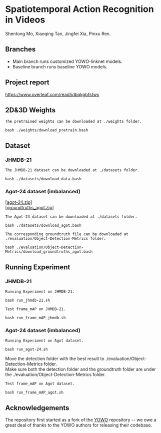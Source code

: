 # Spatiotemporal Action Recognition in Videos

Shentong Mo, Xiaoqing Tan, Jingfei Xia, Pinxu Ren.

## Branches
- Main branch runs customized YOWO-linknet models.
- Baseline branch runs baseline YOWO models.

## Project report 
https://www.overleaf.com/read/jdbqkgbfstws

## 2D&3D Weights
```
The pretrained weights can be downloaded at ./weights folder.

bash ./weights/download_pretrain.bash
```

## Dataset 
### JHMDB-21

```
The JHMDB-21 dataset can be downloaded at ./datasets folder.

bash ./datasets/download_data.bash
```

### Agot-24 dataset (imbalanced)

[[agot-24.zip]](https://drive.google.com/file/d/1xvO5qLBm3Ut0T46R16Cp3wP7I1wHOn4z/view?usp=sharing)  
[[groundtruths_agot.zip]](https://drive.google.com/file/d/1Xwxj9rQClc2yVACrsDzttT9ZuLqjS53L/view?usp=sharing)

```
The Agot-24 dataset can be downloaded at ./datasets folder.

bash ./datasets/download_agot.bash

The corresponding groundtruth file can be downloaded at ./evaluation/Object-Detection-Metrics folder.

bash ./evaluation/Object-Detection-Metrics/download_groundtruths_agot.bash
```

## Running Experiment
### JHMDB-21
```
Running Experiment on JHMDB-21.

bash run_jhmdb-21.sh
``` 

```
Test frame_mAP on JHMDB-21.

bash run_frame_mAP_jhmdb.sh
``` 

### Agot-24 dataset (imbalanced)
```
Running Experiment on Agot dataset.

bash run_agot-24.sh
```

Move the detection folder with the best result to ./evaluation/Object-Detection-Metrics folder.  
Make sure both the detection folder and the groundtruth folder are under the ./evaluation/Object-Detection-Metrics folder.  
```
Test frame_mAP on Agot dataset.

bash run_frame_mAP_agot.sh
``` 

## Acknowledgements

The repository first started as a fork of the [YOWO](https://github.com/wei-tim/YOWO) repository -- we owe a great deal of thanks to the YOWO authors for releasing their codebase.
